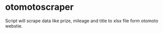 # otomotoscraper

Script will scrape data like prize, mileage and title to xlsx file form otomoto webstie.

